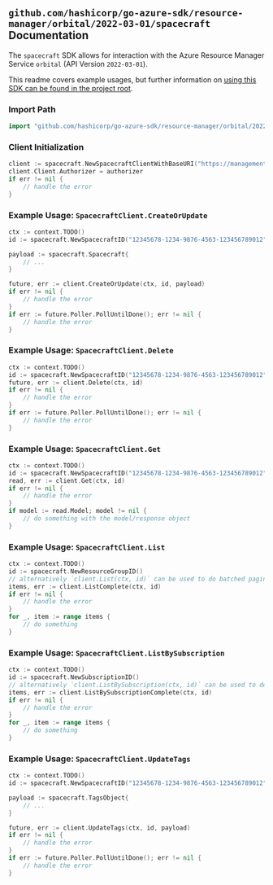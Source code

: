 
## `github.com/hashicorp/go-azure-sdk/resource-manager/orbital/2022-03-01/spacecraft` Documentation

The `spacecraft` SDK allows for interaction with the Azure Resource Manager Service `orbital` (API Version `2022-03-01`).

This readme covers example usages, but further information on [using this SDK can be found in the project root](https://github.com/hashicorp/go-azure-sdk/tree/main/docs).

### Import Path

```go
import "github.com/hashicorp/go-azure-sdk/resource-manager/orbital/2022-03-01/spacecraft"
```


### Client Initialization

```go
client := spacecraft.NewSpacecraftClientWithBaseURI("https://management.azure.com")
client.Client.Authorizer = authorizer
if err != nil {
	// handle the error
}
```


### Example Usage: `SpacecraftClient.CreateOrUpdate`

```go
ctx := context.TODO()
id := spacecraft.NewSpacecraftID("12345678-1234-9876-4563-123456789012", "example-resource-group", "spacecraftValue")

payload := spacecraft.Spacecraft{
	// ...
}

future, err := client.CreateOrUpdate(ctx, id, payload)
if err != nil {
	// handle the error
}
if err := future.Poller.PollUntilDone(); err != nil {
	// handle the error
}
```


### Example Usage: `SpacecraftClient.Delete`

```go
ctx := context.TODO()
id := spacecraft.NewSpacecraftID("12345678-1234-9876-4563-123456789012", "example-resource-group", "spacecraftValue")
future, err := client.Delete(ctx, id)
if err != nil {
	// handle the error
}
if err := future.Poller.PollUntilDone(); err != nil {
	// handle the error
}
```


### Example Usage: `SpacecraftClient.Get`

```go
ctx := context.TODO()
id := spacecraft.NewSpacecraftID("12345678-1234-9876-4563-123456789012", "example-resource-group", "spacecraftValue")
read, err := client.Get(ctx, id)
if err != nil {
	// handle the error
}
if model := read.Model; model != nil {
	// do something with the model/response object
}
```


### Example Usage: `SpacecraftClient.List`

```go
ctx := context.TODO()
id := spacecraft.NewResourceGroupID()
// alternatively `client.List(ctx, id)` can be used to do batched pagination
items, err := client.ListComplete(ctx, id)
if err != nil {
	// handle the error
}
for _, item := range items {
	// do something
}
```


### Example Usage: `SpacecraftClient.ListBySubscription`

```go
ctx := context.TODO()
id := spacecraft.NewSubscriptionID()
// alternatively `client.ListBySubscription(ctx, id)` can be used to do batched pagination
items, err := client.ListBySubscriptionComplete(ctx, id)
if err != nil {
	// handle the error
}
for _, item := range items {
	// do something
}
```


### Example Usage: `SpacecraftClient.UpdateTags`

```go
ctx := context.TODO()
id := spacecraft.NewSpacecraftID("12345678-1234-9876-4563-123456789012", "example-resource-group", "spacecraftValue")

payload := spacecraft.TagsObject{
	// ...
}

future, err := client.UpdateTags(ctx, id, payload)
if err != nil {
	// handle the error
}
if err := future.Poller.PollUntilDone(); err != nil {
	// handle the error
}
```
